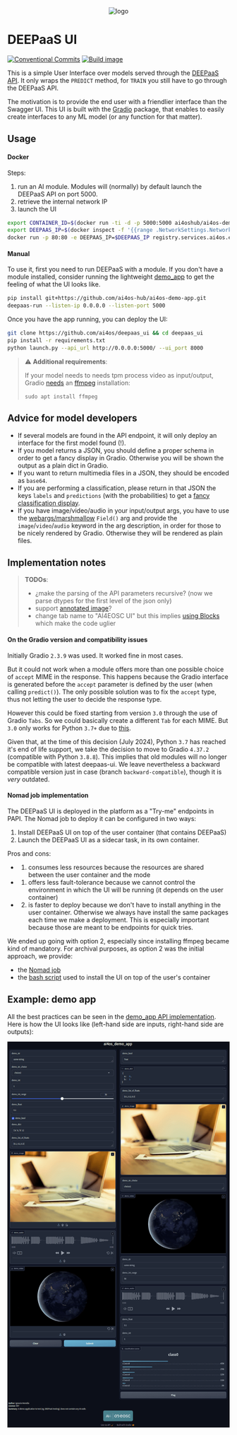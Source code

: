 
<div align="center">
  <img src="https://ai4eosc.eu/wp-content/uploads/sites/10/2022/09/horizontal-transparent.png" alt="logo" width="500"/>
</div>

# DEEPaaS UI

[![Conventional Commits](https://img.shields.io/badge/Conventional%20Commits-1.0.0-%23FE5196?logo=conventionalcommits&logoColor=white)](https://conventionalcommits.org)
[![Build image](https://github.com/ai4os/deepaas_ui/actions/workflows/main.yml/badge.svg)](https://github.com/ai4os/deepaas_ui/actions/workflows/main.yml)

This is a simple User Interface over models served through the [DEEPaaS API](https://github.com/indigo-dc/DEEPaaS). It only wraps the `PREDICT` method, for `TRAIN` you still have to go through the DEEPaaS API.

The motivation is to provide the end user with a friendlier interface than the Swagger UI.  This UI is built with the [Gradio](https://github.com/gradio-app/gradio) package, that enables to easily create interfaces to any ML model (or any function for that matter).

## Usage

#### Docker
Steps:
1. run an AI module. Modules will (normally) by default launch the DEEPaaS API on port 5000.
2. retrieve the internal network IP
3. launch the UI

```bash
export CONTAINER_ID=$(docker run -ti -d -p 5000:5000 ai4oshub/ai4os-demo-app)
export DEEPAAS_IP=$(docker inspect -f '{{range .NetworkSettings.Networks}}{{.IPAddress}}{{end}}' $CONTAINER_ID)
docker run -p 80:80 -e DEEPAAS_IP=$DEEPAAS_IP registry.services.ai4os.eu/ai4os/deepaas_ui
```

#### Manual

To use it, first you need to run DEEPaaS with a module. If you don't have a module installed, consider running the lightweight [demo_app](https://github.com/ai4os-hub/ai4os-demo-app) to get the feeling of what the UI looks like.
```bash
pip install git+https://github.com/ai4os-hub/ai4os-demo-app.git
deepaas-run --listen-ip 0.0.0.0 --listen-port 5000
```

Once you have the app running, you can deploy the UI:
```bash
git clone https://github.com/ai4os/deepaas_ui && cd deepaas_ui
pip install -r requirements.txt
python launch.py --api_url http://0.0.0.0:5000/ --ui_port 8000
```

> ⚠️ **Additional requirements**:
>
>If your model needs to needs tpm process video as input/output, Gradio [needs](https://github.com/gradio-app/gradio/blob/9e0d6774b841ea0420ad5dbaeb516f1ad3b494c2/gradio/processing_utils.py#L907-L933) an [ffmpeg](https://ffmpeg.org/) installation:
>```console
>sudo apt install ffmpeg
>```


## Advice for model developers

* If several models are found in the API endpoint, it will only deploy an interface for the first model found (!).
* If you model returns a JSON, you should define a proper schema in order to get a fancy display in Gradio. Otherwise you will be shown the output as a plain dict in Gradio.
* If you want to return multimedia files in a JSON, they should be encoded as `base64`.
* If you are performing a classification, please return in that JSON the keys `labels` and `predictions` (with the probabilities) to get a [fancy classification display](https://www.gradio.app/docs/gradio/label).
* If you have image/video/audio in your input/output args, you have to use the [webargs/marshmallow](https://marshmallow.readthedocs.io/en/latest/marshmallow.fields.html#marshmallow.fields.Field) `Field()` arg  and provide the `image`/`video`/`audio` keyword in the arg description, in order for those to be nicely rendered by Gradio. Otherwise they will be rendered as plain files.


## Implementation notes

> **TODOs**:
> * ¿make the parsing of the API parameters recursive? (now we parse dtypes for the first level of the json only)
> * support [annotated image](https://www.gradio.app/docs/gradio/annotatedimage)?
> * change tab name to "AI4EOSC UI" but this implies [using Blocks](https://github.com/gradio-app/gradio/issues/385#issuecomment-1496307775) which make the code uglier

#### On the Gradio version and compatibility issues

Initially Gradio `2.3.9` was used. It worked fine in most cases.

But it could not work when a module offers more than one possible choice of `accept` MIME in the response. This happens because the Gradio interface is generated before the `accept` parameter is defined by the user (when calling `predict()`). The only possible solution was to fix the `accept` type, thus not letting the user to decide the response type.

However this could be fixed starting from version `3.0` through the use of Gradio `Tabs`. So we could basically create a different `Tab` for each MIME. But `3.0` only works for Python `3.7+` due to [this](https://stackoverflow.com/questions/52889746/cant-import-annotations-from-future).

Given that, at the time of this decision (July 2024), Python `3.7` has reached it's end of life support, we take the decision to move to Gradio `4.37.2` (compatible with Python `3.8.8`).
This implies that old modules will no longer be compatible with latest deepaas-ui. We leave nevertheless a backward compatible version just in case (branch `backward-compatible`), though it is _very_ outdated.

#### Nomad job implementation

The DEEPaaS UI is deployed in the platform as a "Try-me" endpoints in PAPI.
The Nomad job to deploy it can be configured in two ways:

1. Install DEEPaaS UI on top of the user container (that contains DEEPaaS)
2. Launch the DEEPaaS UI as a sidecar task, in its own container.

Pros and cons:
- 1) consumes less resources because the resources are shared between the user container and the mode
- 1) offers less fault-tolerance because we cannot control the environment in which the UI will be running (it depends on the user container)
- 2) is faster to deploy because we don't have to install anything in the user container. Otherwise we always have install the same packages each time we make a deployment.
  This is especially important because those are meant to be endpoints for quick tries.

We ended up going with option 2, especially since installing ffmpeg became kind of mandatory.
For archival purposes, as option 2 was the initial approach, we provide:
* the [Nomad job](./old-files/nomad.hcl)
* the [bash script](./old-files/nomad.sh) used to install the UI on top of the user's container

## Example: demo app

All the  best practices can be seen in the [demo_app API implementation](https://github.com/ai4os-hub/ai4os-demo-app/blob/main/ai4os_demo_app/api.py). Here is how the UI looks like (left-hand side are inputs, right-hand side are outputs):

![](./_static/images/demo-ui.png)
